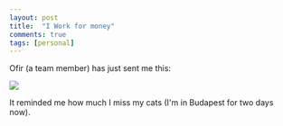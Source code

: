 ```yaml
---
layout: post
title:  "I Work for money"
comments: true
tags: [personal]
---
```



Ofir (a team member) has just sent me this:



![](http://kenegozi.com/blog/uploaded/WindowsLiveWriter/IWorkformoney_A439/6c94c1ee-9346-4b6e-b7e4-8ab4644333e8.jpg)



It reminded me how much I miss my cats (I'm in Budapest for two days now).

